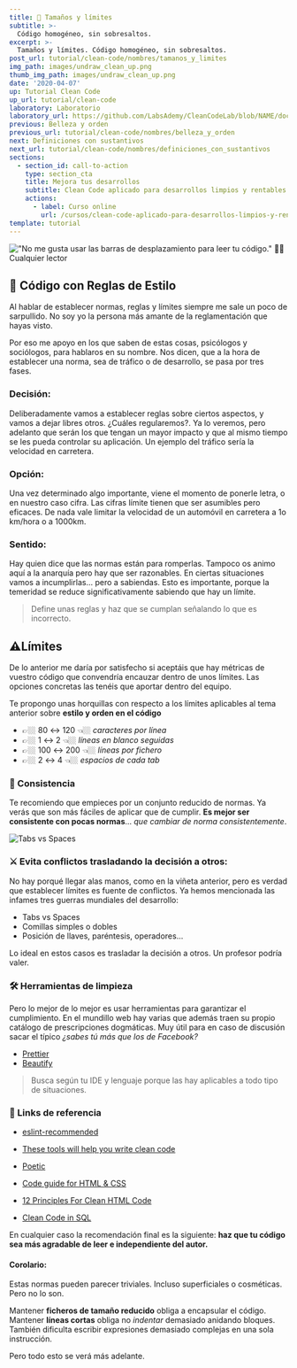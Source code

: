 ```yaml
---
title: 📏 Tamaños y límites
subtitle: >-
  Código homogéneo, sin sobresaltos.
excerpt: >-
  Tamaños y límites. Código homogéneo, sin sobresaltos.
post_url: tutorial/clean-code/nombres/tamanos_y_limites
img_path: images/undraw_clean_up.png
thumb_img_path: images/undraw_clean_up.png
date: '2020-04-07'
up: Tutorial Clean Code
up_url: tutorial/clean-code
laboratory: Laboratorio
laboratory_url: https://github.com/LabsAdemy/CleanCodeLab/blob/NAME/docs/size-config.md
previous: Belleza y orden
previous_url: tutorial/clean-code/nombres/belleza_y_orden
next: Definiciones con sustantivos
next_url: tutorial/clean-code/nombres/definiciones_con_sustantivos
sections:
  - section_id: call-to-action
    type: section_cta
    title: Mejora tus desarrollos
    subtitle: Clean Code aplicado para desarrollos limpios y rentables.
    actions:
      - label: Curso online
        url: /cursos/clean-code-aplicado-para-desarrollos-limpios-y-rentables/
template: tutorial
---
```


!["No me gusta usar las barras de desplazamiento para leer tu código." ✍🏼 Cualquier lector](/images/citas/1.2-clean-code.png)

## 👕 Código con Reglas de Estilo

Al hablar de establecer normas, reglas y límites siempre me sale un poco de sarpullido. No soy yo la persona más amante de la reglamentación que hayas visto.

Por eso me apoyo en los que saben de estas cosas, psicólogos y sociólogos, para hablaros en su nombre. Nos dicen, que a la hora de establecer una norma, sea de tráfico o de desarrollo, se pasa por tres fases.

### Decisión:

Deliberadamente vamos a establecer reglas sobre ciertos aspectos, y vamos a dejar libres otros. ¿Cuáles regularemos?. Ya lo veremos, pero adelanto que serán los que tengan un mayor impacto y que al mismo tiempo se les pueda controlar su aplicación. Un ejemplo del tráfico sería la velocidad en carretera.

### Opción:

Una vez determinado algo importante, viene el momento de ponerle letra, o en nuestro caso cifra. Las cifras límite tienen que ser asumibles pero eficaces. De nada vale limitar la velocidad de un automóvil en carretera a 1o km/hora o a 1000km.

### Sentido:

Hay quien dice que las normas están para romperlas. Tampoco os animo aquí a la anarquía pero hay que ser razonables. En ciertas situaciones vamos a incumplirlas... pero a sabiendas. Esto es importante, porque la temeridad se reduce significativamente sabiendo que hay un límite.

> Define unas reglas y haz que se cumplan señalando lo que es incorrecto.

## ⚠️Límites

De lo anterior me daría por satisfecho si aceptáis que hay métricas de vuestro código que convendría encauzar dentro de unos límites. Las opciones concretas las tenéis que aportar dentro del equipo.

Te propongo unas horquillas con respecto a los límites aplicables al tema anterior sobre **estilo y orden en el código**

- 👉🏼 80 ↔ 120 👈🏼 _caracteres por línea_
- 👉🏼 1 ↔ 2 👈🏼 _líneas en blanco seguidas_
- 👉🏼 100 ↔ 200 👈🏼 _líneas por fichero_
- 👉🏼 2 ↔ 4 👈🏼 _espacios de cada tab_

### 🔁 Consistencia

Te recomiendo que empieces por un conjunto reducido de normas. Ya verás que son más fáciles de aplicar que de cumplir. **Es mejor ser consistente con pocas normas**... _que cambiar de norma consistentemente_.

![Tabs vs Spaces](/images/tabs_vs_spaces.png)

### ⚔️ Evita conflictos trasladando la decisión a otros:

No hay porqué llegar alas manos, como en la viñeta anterior, pero es verdad que establecer límites es fuente de conflictos. Ya hemos mencionada las infames tres guerras mundiales del desarrollo:

- Tabs vs Spaces
- Comillas simples o dobles
- Posición de llaves, paréntesis, operadores...

Lo ideal en estos casos es trasladar la decisión a otros. Un profesor podría valer.

### 🛠 Herramientas de limpieza

Pero lo mejor de lo mejor es usar herramientas para garantizar el cumplimiento. En el mundillo web hay varias que además traen su propio catálogo de prescripciones dogmáticas. Muy útil para en caso de discusión sacar el típico _¿sabes tú más que los de Facebook?_

- [Prettier](https://prettier.io/)
- [Beautify](https://www.npmjs.com/package/js-beautify)

> Busca según tu IDE y lenguaje porque las hay aplicables a todo tipo de situaciones.

### 🔗 Links de referencia

- [eslint-recommended](https://github.com/eslint/eslint/blob/master/conf/eslint-recommended.js)

- [These tools will help you write clean code](https://www.freecodecamp.org/news/these-tools-will-help-you-write-clean-code-da4b5401f68e/)

- [Poetic](https://github.com/arianacosta/poetic)

- [Code guide for HTML & CSS](https://codeguide.co/)

- [12 Principles For Clean HTML Code](https://www.smashingmagazine.com/2008/11/12-principles-for-keeping-your-code-clean/)

- [Clean Code in SQL](https://riptutorial.com/sql/topic/9843/clean-code-in-sql)

En cualquier caso la recomendación final es la siguiente: **haz que tu código sea más agradable de leer e independiente del autor.**

#### Corolario:

Estas normas pueden parecer triviales. Incluso superficiales o cosméticas. Pero no lo son.

Mantener **ficheros de tamaño reducido** obliga a encapsular el código.
Mantener **líneas cortas** obliga no _indentar_ demasiado anidando bloques.
También dificulta escribir expresiones demasiado complejas en una sola instrucción.

Pero todo esto se verá más adelante.
